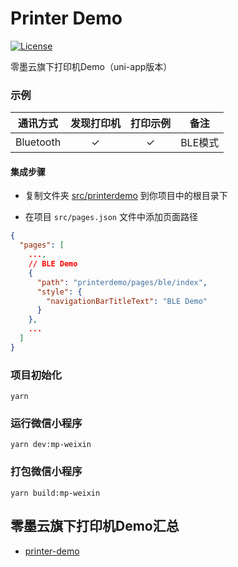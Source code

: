 # Printer Demo
[![License](https://img.shields.io/badge/license-MIT-4EB1BA.svg)](https://www.opensource.org/licenses/mit-license.php)

零墨云旗下打印机Demo（uni-app版本）

### 示例

| 通讯方式      | 发现打印机 | 打印示例 | 备注    |
|-----------|:-----:|:----:|-------|
| Bluetooth |   ✓   |  ✓   | BLE模式 |

#### 集成步骤

* 复制文件夹 [src/printerdemo](./src/printerdemo) 到你项目中的根目录下

* 在项目 `src/pages.json` 文件中添加页面路径

```json
{
  "pages": [
    ...,
    // BLE Demo
    {
      "path": "printerdemo/pages/ble/index",
      "style": {
        "navigationBarTitleText": "BLE Demo"
      }
    },
    ...
  ]
}

```


### 项目初始化
```
yarn
```

### 运行微信小程序
```
yarn dev:mp-weixin
```

### 打包微信小程序
```
yarn build:mp-weixin
```


## 零墨云旗下打印机Demo汇总

- [printer-demo][1]

[1]: https://github.com/lingmoyun/printer-demo


